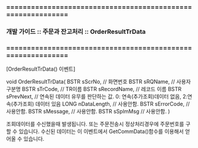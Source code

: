 ### ============================================================
### 개발 가이드 :: 주문과 잔고처리 :: OrderResultTrData
### ============================================================

[OrderResultTrData() 이벤트]

void OrderResultTrData(
BSTR sScrNo,       // 화면번호
BSTR sRQName,      // 사용자 구분명
BSTR sTrCode,      // TR이름
BSTR sRecordName,  // 레코드 이름
BSTR sPrevNext,    // 연속된 데이터 유무를 판단하는 값. 0: 연속(추가조회)데이터 없음, 2:연속(추가조회) 데이터 있음
LONG nDataLength,  // 사용안함.
BSTR sErrorCode,   // 사용안함.
BSTR sMessage,     // 사용안함.
BSTR sSplmMsg     // 사용안함.
)

조회데이터를 수신했을때 발생됩니다.
또는 주문전송시 정상처리경우에 주문번호를 구할 수 있습니다.
수신된 데이터는 이 이벤트에서 GetCommData()함수를 이용해서 얻어올 수 있습니다.
